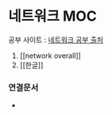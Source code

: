 ---
---

# 네트워크 MOC

공부 사이트 : [네트워크 공부 출처](http://www.kocw.net/home/cview.do?cid=6b984f376cfb8f70)



1. [[network overall]]
2. [[한글]]






### 연결문서
- 
